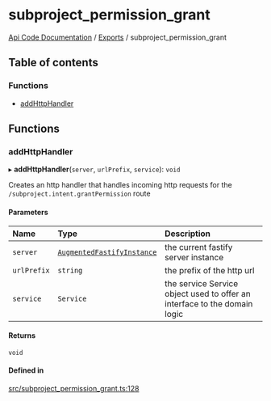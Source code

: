 # subproject\_permission\_grant
 
[Api Code Documentation](../README.md) / [Exports](../modules.md) / subproject\_permission\_grant

## Table of contents

### Functions

- [addHttpHandler](subproject_permission_grant.md#addhttphandler)

## Functions

### addHttpHandler

▸ **addHttpHandler**(`server`, `urlPrefix`, `service`): `void`

Creates an http handler that handles incoming http requests for the `/subproject.intent.grantPermission` route

#### Parameters

| Name | Type | Description |
| :------ | :------ | :------ |
| `server` | [`AugmentedFastifyInstance`](../interfaces/types.AugmentedFastifyInstance.md) | the current fastify server instance |
| `urlPrefix` | `string` | the prefix of the http url |
| `service` | `Service` | the service Service object used to offer an interface to the domain logic |

#### Returns

`void`

#### Defined in

[src/subproject_permission_grant.ts:128](https://github.com/openkfw/TruBudget/blob/40b449a/api/src/subproject_permission_grant.ts#L128)
